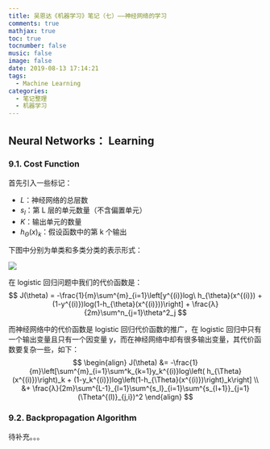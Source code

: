 ```yaml
---
title: 吴恩达《机器学习》笔记（七）——神经网络的学习
comments: true
mathjax: true
toc: true
tocnumber: false
music: false
image: false
date: 2019-08-13 17:14:21
tags:
  - Machine Learning
categories:
  - 笔记整理
  - 机器学习
---
```




## Neural Networks： Learning

### 9.1. Cost Function

首先引入一些标记：

* $L$：神经网络的总层数
* $s_l$：第 L 层的单元数量（不含偏置单元）
* $K$：输出单元的数量
* $h_{\Theta}(x)_k$：假设函数中的第 k 个输出

下图中分别为单类和多类分类的表示形式：

![](https://photo.hushhw.cn/20190905174159.png)

在 logistic 回归问题中我们的代价函数是：
$$
J(\theta) = -\frac{1}{m}\sum^{m}_{i=1}\left[y^{(i)}log\ h_{\theta}(x^{(i)}) + (1-y^{(i)})log(1-h_{\theta}(x^{(i)}))\right] + \frac{λ}{2m}\sum^n_{j=1}\theta^2_j
$$

而神经网络中的代价函数是 logistic 回归代价函数的推广，在 logistic 回归中只有一个输出变量且只有一个因变量 y，而在神经网络中却有很多输出变量，其代价函数要复杂一些，如下：
$$
\begin{align}
J(\theta) &= -\frac{1}{m}\left[\sum^{m}_{i=1}\sum^k_{k=1}y_k^{(i)}log\left( h_{\Theta}(x^{(i)})\right)_k + (1-y_k^{(i)})log\left(1-h_{\Theta}(x^{(i)})\right)_k\right] \\
&+ \frac{λ}{2m}\sum^{L-1}_{l=1}\sum^{s_l}_{i=1}\sum^{s_{l+1}}_{j=1}(\Theta^{(l)}_{j,i})^2
\end{align}
$$


### 9.2. Backpropagation Algorithm

待补充。。。